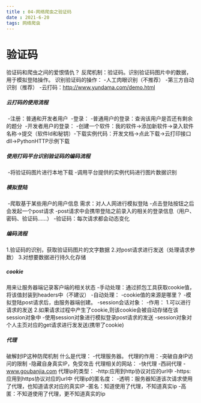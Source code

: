 ```yaml
---
title : 04-网络爬虫之验证码
date : 2021-6-20
tags: 网络爬虫
---
```




# 验证码



验证码和爬虫之间的爱恨情仇？
反爬机制：验证码。识别验证码图片中的数据，用于模拟登陆操作。
识别验证码的操作：
-人工肉眼识别（不推荐）
-第三方自动识别（推荐）
  -云打码：http://www.yundama.com/demo.html



##### 云打码的使用流程

​	-注册：普通和开发者用户
​	-登录：
​		-普通用户的登录：查询该用户是否还有剩余的题分
​		-开发者用户的登录：
​			-创建一个软件：我的软件->添加新软件->录入软件名称->提交（软件Id和秘钥）
​			-下载实例代码：开发文档->点此下载->云打印接口dll->PythonHTTP示例下载



##### 使用打码平台识别验证码的编码流程

​	-将验证码图片进行本地下载
​	-调用平台提供的实例代码进行图片数据识别



##### 模拟登陆

​	-爬取基于某些用户的用户信息
需求：对人人网进行模拟登陆
​	-点击登陆按钮之后会发起一个post请求
​	-post请求中会携带登陆之前录入的相关的登录信息（用户、密码、验证码……）
​	-验证码：每次请求都会动态变化



##### 编码流程

1.验证码的识别，获取验证码图片的文字数据
2.对post请求进行发送（处理请求参数）
3.对想要数据进行持久化存储



##### cookie

用来让服务器端记录客户端的相关状态 
	-手动处理：通过抓包工具获取cookie值，将该值封装到headers中（不建议）
	-自动处理：
		-cookie值的来源是哪里？
			-模拟登陆post请求后，由服务器端创建。
		-session会话对象：
			-作用：
				1.可以进行请求的发送
				2.如果请求过程中产生了cookie,则该cookie会被自动存储在该session对象中
		-使用session对象进行模拟登录post请求的发送
		-session对象对个人主页对应的get请求进行发发送(携带了cookie)



##### 代理

破解封IP这种防爬机制
什么是代理：	-代理服务器。
代理的作用：-突破自身IP访问的限制
					  -隐藏自身真实IP，免受攻击
代理相关的网站：
	-快代理
	-西祠代理
	-www.goubanjia.com
代理ip的类型：
	-http:应用到http协议对应的url中
	-https:应用到https协议对应的url中
代理ip的匿名度：
	-透明：服务器知道该次请求使用了代理，也知道请求对应的真实IP
	-匿名：知道使用了代理，不知道真实ip
	-高匿：不知道使用了代理，更不知道真实的ip